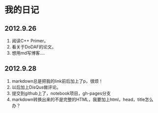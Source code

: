 
<title>My Logs</title>

<link href="markdown.css" rel="stylesheet"></link> 

# 我的日记

## 2012.9.26
1. 阅读C++ Primer。
2. 看关于DoDAF的论文。
3. 想用md写博客....

## 2012.9.28
1. markdown总是把我的link前后加上了p，很烦！
2. 以后加上DisQus做评论。
3. 提交到github上了，notebook项目，gh-pages分支
4. markdown转换出来的不是完整的HTML，我要加上html，head，title怎么办？
